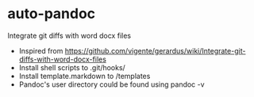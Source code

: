 # auto-pandoc
Integrate git diffs with word docx files

- Inspired from https://github.com/vigente/gerardus/wiki/Integrate-git-diffs-with-word-docx-files
- Install shell scripts to .git/hooks/
- Install template.markdown to <pandoc-user-directory>/templates
- Pandoc's user directory could be found using pandoc -v
